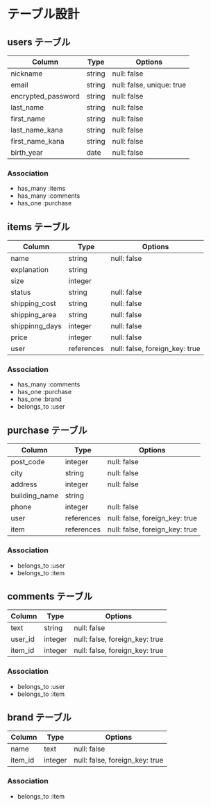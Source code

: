 # テーブル設計

## users テーブル

| Column             | Type    | Options                   |
| ------------------ | ------- | ------------------------- |
| nickname           | string  | null: false               |
| email              | string  | null: false, unique: true |
| encrypted_password | string  | null: false               |
| last_name          | string  | null: false               |
| first_name         | string  | null: false               |
| last_name_kana     | string  | null: false               |
| first_name_kana    | string  | null: false               |
| birth_year         | date    | null: false               |

### Association

- has_many :items
- has_many :comments
- has_one :purchase

## items テーブル

| Column         | Type         | Options                        |
| -------------- | ------------ | ------------------------------ |
| name           | string       | null: false                    |
| explanation    | string       |                                |
| size           | integer      |                                |
| status         | string       | null: false                    |
| shipping_cost  | string       | null: false                    |
| shipping_area  | string       | null: false                    |
| shippinng_days | integer      | null: false                    |
| price          | integer      | null: false                    |
| user           | references   | null: false, foreign_key: true |

### Association

- has_many :comments
- has_one :purchase
- has_one :brand
- belongs_to :user

## purchase テーブル

| Column          | Type       | Options                        |
| --------------- | ---------- | ------------------------------ |
| post_code       | integer    | null: false                    |
| city            | string     | null: false                    |
| address         | integer    | null: false                    |
| building_name   | string     |                                |
| phone           | integer    | null: false                    |
| user            | references | null: false, foreign_key: true |
| item            | references | null: false, foreign_key: true |

### Association

- belongs_to :user
- belongs_to :item  

## comments テーブル

| Column  | Type    | Options                        |
| ------- | ------- | ------------------------------ |
| text    | string  | null: false                    |
| user_id | integer | null: false, foreign_key: true |
| item_id | integer | null: false, foreign_key: true |

### Association

- belongs_to :user
- belongs_to :item

## brand テーブル

| Column  | Type    | Options                        |
| ------- | ------- | ------------------------------ |
| name    | text    | null: false                    |
| item_id | integer | null: false, foreign_key: true |

### Association

- belongs_to :item